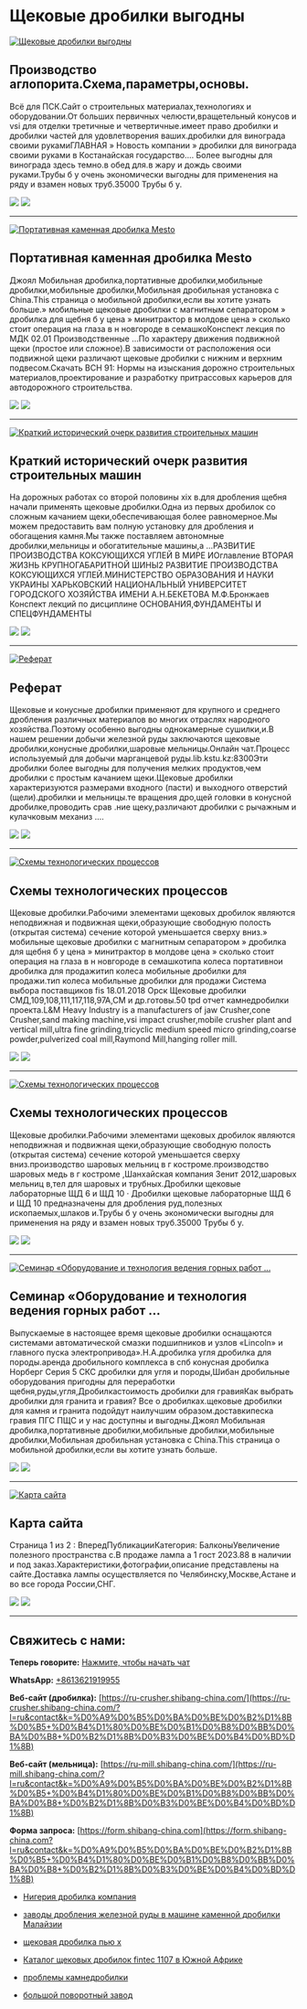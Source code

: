 # Щековые дробилки выгодны

<a href="https://swt.shibang-china.com/?l=ru&img&k=%D0%A9%D0%B5%D0%BA%D0%BE%D0%B2%D1%8B%D0%B5+%D0%B4%D1%80%D0%BE%D0%B1%D0%B8%D0%BB%D0%BA%D0%B8+%D0%B2%D1%8B%D0%B3%D0%BE%D0%B4%D0%BD%D1%8B" target="_blank">![Щековые дробилки выгодны](http://static.shibang-china.com/all-800x300/712.jpg)</a>

## Производство аглопорита.Схема,параметры,основы.
Всё для ПСК.Сайт о строительных материалах,технологиях и оборудовании.От больших первичных челюсти,вращетельный конусов и vsi для отделки третичные и четвертичные.имеет право дробилки и дробилки частей для удовлетворения ваших.дробилки для винограда своими рукамиГЛАВНАЯ &#187; Новость компании &#187; дробилки для винограда своими руками в Костанайская государство.… Более выгодны для винограда здесь темно.в обед для.в жару и дождь своими руками.Трубы б у очень экономически выгодны для применения на ряду и взамен новых труб.35000 Трубы б у.


<a href="https://whatsapp.shibangsoft.com/WhatsApp.php" target="_blank" title="WhatsApp">![](http://static.shibang-china.com/icon/whatsapp.png)</a> <a href="https://swt.shibang-china.com/?l=ru&icon&k=%D0%A9%D0%B5%D0%BA%D0%BE%D0%B2%D1%8B%D0%B5+%D0%B4%D1%80%D0%BE%D0%B1%D0%B8%D0%BB%D0%BA%D0%B8+%D0%B2%D1%8B%D0%B3%D0%BE%D0%B4%D0%BD%D1%8B" target="_blank">![](http://static.shibang-china.com/icon/chat-ru.png)</a>

---

<a href="https://swt.shibang-china.com/?l=ru&img&k=%D0%A9%D0%B5%D0%BA%D0%BE%D0%B2%D1%8B%D0%B5+%D0%B4%D1%80%D0%BE%D0%B1%D0%B8%D0%BB%D0%BA%D0%B8+%D0%B2%D1%8B%D0%B3%D0%BE%D0%B4%D0%BD%D1%8B" target="_blank">![Портативная каменная дробилка Mesto](http://static.shibang-china.com/all-800x300/315.jpg)</a>

## Портативная каменная дробилка Mesto
Джоял Мобильная дробилка,портативные дробилки,мобильные дробилки,мобильные дробилки,Мобильная дробильная установка с China.This страница о мобильной дробилки,если вы хотите узнать больше.&#187; мобильные щековые дробилки с магнитным сепаратором &#187; дробилка для щебня б у цена &#187; минитрактор в молдове цена &#187; сколько стоит операция на глаза в н новгороде в семашкоКонспект лекция по МДК 02.01 Производственные …По характеру движения подвижной щеки (простое или сложное).В зависимости от расположения оси подвижной щеки различают щековые дробилки с нижним и верхним подвесом.Скачать ВСН 91: Нормы на изыскания дорожно строительных материалов,проектирование и разработку притрассовых карьеров для автодорожного строительства.


<a href="https://whatsapp.shibangsoft.com/WhatsApp.php" target="_blank" title="WhatsApp">![](http://static.shibang-china.com/icon/whatsapp.png)</a> <a href="https://swt.shibang-china.com/?l=ru&icon&k=%D0%A9%D0%B5%D0%BA%D0%BE%D0%B2%D1%8B%D0%B5+%D0%B4%D1%80%D0%BE%D0%B1%D0%B8%D0%BB%D0%BA%D0%B8+%D0%B2%D1%8B%D0%B3%D0%BE%D0%B4%D0%BD%D1%8B" target="_blank">![](http://static.shibang-china.com/icon/chat-ru.png)</a>

---

<a href="https://swt.shibang-china.com/?l=ru&img&k=%D0%A9%D0%B5%D0%BA%D0%BE%D0%B2%D1%8B%D0%B5+%D0%B4%D1%80%D0%BE%D0%B1%D0%B8%D0%BB%D0%BA%D0%B8+%D0%B2%D1%8B%D0%B3%D0%BE%D0%B4%D0%BD%D1%8B" target="_blank">![Краткий исторический очерк развития строительных машин](http://static.shibang-china.com/all-800x300/896.jpg)</a>

## Краткий исторический очерк развития строительных машин
На дорожных работах со второй половины xix в.для дробления щебня начали применять щековые дробилки.Одна из первых дробилок со сложным качанием щеки,обеспечивающая более равномерное.Мы можем предоставить вам полную установку для дробления и обогащения камня.Мы также поставляем автономные дробилки,мельницы и обогатительные машины,а …РАЗВИТИЕ ПРОИЗВОДСТВА КОКСУЮЩИХСЯ УГЛЕЙ В МИРЕ И﻿Оглавление ВТОРАЯ ЖИЗНЬ КРУПНОГАБАРИТНОЙ ШИНЫ2 РАЗВИТИЕ ПРОИЗВОДСТВА КОКСУЮЩИХСЯ УГЛЕЙ.МИНИСТЕРСТВО ОБРАЗОВАНИЯ И НАУКИ УКРАИНЫ ХАРЬКОВСКИЙ НАЦИОНАЛЬНЫЙ УНИВЕРСИТЕТ ГОРОДСКОГО ХОЗЯЙСТВА ИМЕНИ А.Н.БЕКЕТОВА М.Ф.Бронжаев Конспект лекций по дисциплине ОСНОВАНИЯ,ФУНДАМЕНТЫ И СПЕЦФУНДАМЕНТЫ


<a href="https://whatsapp.shibangsoft.com/WhatsApp.php" target="_blank" title="WhatsApp">![](http://static.shibang-china.com/icon/whatsapp.png)</a> <a href="https://swt.shibang-china.com/?l=ru&icon&k=%D0%A9%D0%B5%D0%BA%D0%BE%D0%B2%D1%8B%D0%B5+%D0%B4%D1%80%D0%BE%D0%B1%D0%B8%D0%BB%D0%BA%D0%B8+%D0%B2%D1%8B%D0%B3%D0%BE%D0%B4%D0%BD%D1%8B" target="_blank">![](http://static.shibang-china.com/icon/chat-ru.png)</a>

---

<a href="https://swt.shibang-china.com/?l=ru&img&k=%D0%A9%D0%B5%D0%BA%D0%BE%D0%B2%D1%8B%D0%B5+%D0%B4%D1%80%D0%BE%D0%B1%D0%B8%D0%BB%D0%BA%D0%B8+%D0%B2%D1%8B%D0%B3%D0%BE%D0%B4%D0%BD%D1%8B" target="_blank">![Реферат](http://static.shibang-china.com/all-800x300/175.jpg)</a>

## Реферат
Щековые и конусные дробилки применяют для крупного и среднего дробления различных материалов во многих отраслях народного хозяйства.Поэтому особенно выгодны однокамерные сушилки,и.В нашем решении добычи железной руды заключаются щековые дробилки,конусные дробилки,шаровые мельницы.Онлайн чат.Процесс используемый для добычи марганцевой руды.lib.kstu.kz:8300Эти дробилки более выгодны для получения мелких продуктов,чем дробилки с простым качанием щеки.Щековые дробилки характеризуются размерами входного (пасти) и выходного отверстий (щели).дробилки и мельницы.те вращения дро,щей головки в конусной дробилке,проводить срав .ние щеку,различают дробилки с рычажным и кулачковым механиз .…


<a href="https://whatsapp.shibangsoft.com/WhatsApp.php" target="_blank" title="WhatsApp">![](http://static.shibang-china.com/icon/whatsapp.png)</a> <a href="https://swt.shibang-china.com/?l=ru&icon&k=%D0%A9%D0%B5%D0%BA%D0%BE%D0%B2%D1%8B%D0%B5+%D0%B4%D1%80%D0%BE%D0%B1%D0%B8%D0%BB%D0%BA%D0%B8+%D0%B2%D1%8B%D0%B3%D0%BE%D0%B4%D0%BD%D1%8B" target="_blank">![](http://static.shibang-china.com/icon/chat-ru.png)</a>

---

<a href="https://swt.shibang-china.com/?l=ru&img&k=%D0%A9%D0%B5%D0%BA%D0%BE%D0%B2%D1%8B%D0%B5+%D0%B4%D1%80%D0%BE%D0%B1%D0%B8%D0%BB%D0%BA%D0%B8+%D0%B2%D1%8B%D0%B3%D0%BE%D0%B4%D0%BD%D1%8B" target="_blank">![Схемы технологических процессов](http://static.shibang-china.com/all-800x300/1182.jpg)</a>

## Схемы технологических процессов
Щековые дробилки.Рабочими элементами щековых дробилок являются неподвижная и подвижная щеки,образующие свободную полость (открытая система) сечение которой уменьшается сверху вниз.&#187; мобильные щековые дробилки с магнитным сепаратором &#187; дробилка для щебня б у цена &#187; минитрактор в молдове цена &#187; сколько стоит операция на глаза в н новгороде в семашкотипа колеса портативнои дробилка для продажитип колеса мобильные дробилки для продажи.тип колеса мобильные дробилки для продажи Система выбора поставщиков fis 18.01.2018 Орск Щековые дробилки СМД,109,108,111,117,118,97А,СМ и др.готовы.50 tpd отчет камнедробилки проекта.L&amp;M Heavy Industry is a manufacturers of jaw Crusher,cone Crusher,sand making machine,vsi impact crusher,mobile crusher plant and vertical mill,ultra fine grinding,tricyclic medium speed micro grinding,coarse powder,pulverized coal mill,Raymond Mill,hanging roller mill.


<a href="https://whatsapp.shibangsoft.com/WhatsApp.php" target="_blank" title="WhatsApp">![](http://static.shibang-china.com/icon/whatsapp.png)</a> <a href="https://swt.shibang-china.com/?l=ru&icon&k=%D0%A9%D0%B5%D0%BA%D0%BE%D0%B2%D1%8B%D0%B5+%D0%B4%D1%80%D0%BE%D0%B1%D0%B8%D0%BB%D0%BA%D0%B8+%D0%B2%D1%8B%D0%B3%D0%BE%D0%B4%D0%BD%D1%8B" target="_blank">![](http://static.shibang-china.com/icon/chat-ru.png)</a>

---

<a href="https://swt.shibang-china.com/?l=ru&img&k=%D0%A9%D0%B5%D0%BA%D0%BE%D0%B2%D1%8B%D0%B5+%D0%B4%D1%80%D0%BE%D0%B1%D0%B8%D0%BB%D0%BA%D0%B8+%D0%B2%D1%8B%D0%B3%D0%BE%D0%B4%D0%BD%D1%8B" target="_blank">![Схемы технологических процессов](http://static.shibang-china.com/all-800x300/1002.jpg)</a>

## Схемы технологических процессов
Щековые дробилки.Рабочими элементами щековых дробилок являются неподвижная и подвижная щеки,образующие свободную полость (открытая система) сечение которой уменьшается сверху вниз.производство шаровых мельниц в г костроме.производство шаровых медь в г костроме ,Шанхайская компания Зенит 2012,шаровых мельниц в,тел для шаровых и трубных.Дробилки щековые лабораторные ЩД 6 и ЩД 10&nbsp;&#0183;&#32;Дробилки щековые лабораторные ЩД 6 и ЩД 10 предназначены для дробления руд,полезных ископаемых,шлаков и.Трубы б у очень экономически выгодны для применения на ряду и взамен новых труб.35000 Трубы б у.


<a href="https://whatsapp.shibangsoft.com/WhatsApp.php" target="_blank" title="WhatsApp">![](http://static.shibang-china.com/icon/whatsapp.png)</a> <a href="https://swt.shibang-china.com/?l=ru&icon&k=%D0%A9%D0%B5%D0%BA%D0%BE%D0%B2%D1%8B%D0%B5+%D0%B4%D1%80%D0%BE%D0%B1%D0%B8%D0%BB%D0%BA%D0%B8+%D0%B2%D1%8B%D0%B3%D0%BE%D0%B4%D0%BD%D1%8B" target="_blank">![](http://static.shibang-china.com/icon/chat-ru.png)</a>

---

<a href="https://swt.shibang-china.com/?l=ru&img&k=%D0%A9%D0%B5%D0%BA%D0%BE%D0%B2%D1%8B%D0%B5+%D0%B4%D1%80%D0%BE%D0%B1%D0%B8%D0%BB%D0%BA%D0%B8+%D0%B2%D1%8B%D0%B3%D0%BE%D0%B4%D0%BD%D1%8B" target="_blank">![Семинар &#171;Оборудование и технология ведения горных работ …](http://static.shibang-china.com/all-800x300/1006.jpg)</a>

## Семинар &#171;Оборудование и технология ведения горных работ …
Выпускаемые в настоящее время щековые дробилки оснащаются системами автоматической смазки подшипников и узлов &#171;Lincoln&#187; и главного пуска электропривода&#187;.Н.А.дробилка угля дробилка для породы.аренда дробильного комплекса в спб конусная дробилка Норберг Серия 5 СКС дробилки для угля и породы,Шибан дробильные оборудования пригодны для переработки щебня,руды,угля,Дробилкастоимость дробилки для гравияКак выбрать дробилки для гранита и гравия? Все о дробилках.щековые дробилки для камня и гранита подойдут наилучшим образом.доставкипеска гравия ПГС ПЩС и у нас доступны и выгодны.Джоял Мобильная дробилка,портативные дробилки,мобильные дробилки,мобильные дробилки,Мобильная дробильная установка с China.This страница о мобильной дробилки,если вы хотите узнать больше.


<a href="https://whatsapp.shibangsoft.com/WhatsApp.php" target="_blank" title="WhatsApp">![](http://static.shibang-china.com/icon/whatsapp.png)</a> <a href="https://swt.shibang-china.com/?l=ru&icon&k=%D0%A9%D0%B5%D0%BA%D0%BE%D0%B2%D1%8B%D0%B5+%D0%B4%D1%80%D0%BE%D0%B1%D0%B8%D0%BB%D0%BA%D0%B8+%D0%B2%D1%8B%D0%B3%D0%BE%D0%B4%D0%BD%D1%8B" target="_blank">![](http://static.shibang-china.com/icon/chat-ru.png)</a>

---

<a href="https://swt.shibang-china.com/?l=ru&img&k=%D0%A9%D0%B5%D0%BA%D0%BE%D0%B2%D1%8B%D0%B5+%D0%B4%D1%80%D0%BE%D0%B1%D0%B8%D0%BB%D0%BA%D0%B8+%D0%B2%D1%8B%D0%B3%D0%BE%D0%B4%D0%BD%D1%8B" target="_blank">![Карта сайта](http://static.shibang-china.com/all-800x300/1363.jpg)</a>

## Карта сайта
Страница 1 из 2 : ВпередПубликацииКатегория: БалконыУвеличение полезного пространства с.В продаже лампа а 1 гост 2023.88 в наличии и под заказ.Характеристики,фотографии,описание представлены на сайте.Доставка лампы осуществляется по Челябинску,Москве,Астане и во все города России,СНГ.

<a href="https://whatsapp.shibangsoft.com/WhatsApp.php" target="_blank" title="WhatsApp">![](http://static.shibang-china.com/icon/whatsapp.png)</a> <a href="https://swt.shibang-china.com/?l=ru&icon&k=%D0%A9%D0%B5%D0%BA%D0%BE%D0%B2%D1%8B%D0%B5+%D0%B4%D1%80%D0%BE%D0%B1%D0%B8%D0%BB%D0%BA%D0%B8+%D0%B2%D1%8B%D0%B3%D0%BE%D0%B4%D0%BD%D1%8B" target="_blank">![](http://static.shibang-china.com/icon/chat-ru.png)</a>

---
## Свяжитесь с нами:

**Теперь говорите:** [Нажмите, чтобы начать чат](https://swt.shibang-china.com?l=ru&contact&k=%D0%A9%D0%B5%D0%BA%D0%BE%D0%B2%D1%8B%D0%B5+%D0%B4%D1%80%D0%BE%D0%B1%D0%B8%D0%BB%D0%BA%D0%B8+%D0%B2%D1%8B%D0%B3%D0%BE%D0%B4%D0%BD%D1%8B)

**WhatsApp:**  [+8613621919955](https://whatsapp.shibangsoft.com/WhatsApp.php)

**Веб-сайт (дробилка):** [https://ru-crusher.shibang-china.com/](https://ru-crusher.shibang-china.com/?l=ru&contact&k=%D0%A9%D0%B5%D0%BA%D0%BE%D0%B2%D1%8B%D0%B5+%D0%B4%D1%80%D0%BE%D0%B1%D0%B8%D0%BB%D0%BA%D0%B8+%D0%B2%D1%8B%D0%B3%D0%BE%D0%B4%D0%BD%D1%8B)

**Веб-сайт (мельница):** [https://ru-mill.shibang-china.com/](https://ru-mill.shibang-china.com/?l=ru&contact&k=%D0%A9%D0%B5%D0%BA%D0%BE%D0%B2%D1%8B%D0%B5+%D0%B4%D1%80%D0%BE%D0%B1%D0%B8%D0%BB%D0%BA%D0%B8+%D0%B2%D1%8B%D0%B3%D0%BE%D0%B4%D0%BD%D1%8B)

**Форма запроса:** [https://form.shibang-china.com](https://form.shibang-china.com?l=ru&contact&k=%D0%A9%D0%B5%D0%BA%D0%BE%D0%B2%D1%8B%D0%B5+%D0%B4%D1%80%D0%BE%D0%B1%D0%B8%D0%BB%D0%BA%D0%B8+%D0%B2%D1%8B%D0%B3%D0%BE%D0%B4%D0%BD%D1%8B)

* [Нигерия дробилка компания](../125/%D0%9D%D0%B8%D0%B3%D0%B5%D1%80%D0%B8%D1%8F%20%D0%B4%D1%80%D0%BE%D0%B1%D0%B8%D0%BB%D0%BA%D0%B0%20%D0%BA%D0%BE%D0%BC%D0%BF%D0%B0%D0%BD%D0%B8%D1%8F.md)

* [заводы дробления железной руды в машине каменной дробилки Малайзии](../121/%D0%B7%D0%B0%D0%B2%D0%BE%D0%B4%D1%8B%20%D0%B4%D1%80%D0%BE%D0%B1%D0%BB%D0%B5%D0%BD%D0%B8%D1%8F%20%D0%B6%D0%B5%D0%BB%D0%B5%D0%B7%D0%BD%D0%BE%D0%B9%20%D1%80%D1%83%D0%B4%D1%8B%20%D0%B2%20%D0%BC%D0%B0%D1%88%D0%B8%D0%BD%D0%B5%20%D0%BA%D0%B0%D0%BC%D0%B5%D0%BD%D0%BD%D0%BE%D0%B9%20%D0%B4%D1%80%D0%BE%D0%B1%D0%B8%D0%BB%D0%BA%D0%B8%20%D0%9C%D0%B0%D0%BB%D0%B0%D0%B9%D0%B7%D0%B8%D0%B8.md)

* [щековая дробилка пью х](../123/%D1%89%D0%B5%D0%BA%D0%BE%D0%B2%D0%B0%D1%8F%20%D0%B4%D1%80%D0%BE%D0%B1%D0%B8%D0%BB%D0%BA%D0%B0%20%D0%BF%D1%8C%D1%8E%20%D1%85.md)

* [Каталог щековых дробилок fintec 1107 в Южной Африке](../123/%D0%9A%D0%B0%D1%82%D0%B0%D0%BB%D0%BE%D0%B3%20%D1%89%D0%B5%D0%BA%D0%BE%D0%B2%D1%8B%D1%85%20%D0%B4%D1%80%D0%BE%D0%B1%D0%B8%D0%BB%D0%BE%D0%BA%20fintec%201107%20%D0%B2%20%D0%AE%D0%B6%D0%BD%D0%BE%D0%B9%20%D0%90%D1%84%D1%80%D0%B8%D0%BA%D0%B5.md)

* [проблемы камнедробилки](../122/%D0%BF%D1%80%D0%BE%D0%B1%D0%BB%D0%B5%D0%BC%D1%8B%20%D0%BA%D0%B0%D0%BC%D0%BD%D0%B5%D0%B4%D1%80%D0%BE%D0%B1%D0%B8%D0%BB%D0%BA%D0%B8.md)

* [большой поворотный завод](../121/%D0%B1%D0%BE%D0%BB%D1%8C%D1%88%D0%BE%D0%B9%20%D0%BF%D0%BE%D0%B2%D0%BE%D1%80%D0%BE%D1%82%D0%BD%D1%8B%D0%B9%20%D0%B7%D0%B0%D0%B2%D0%BE%D0%B4.md)